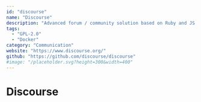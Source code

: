 ```yaml
---
id: "discourse"
name: "Discourse"
description: "Advanced forum / community solution based on Ruby and JS."
tags:
  - "GPL-2.0"
  - "Docker"
category: "Communication"
website: "https://www.discourse.org/"
github: "https://github.com/discourse/discourse"
#image: "/placeholder.svg?height=300&width=400"
---
```


# Discourse
